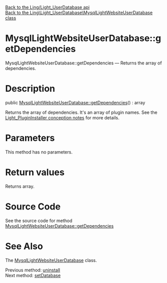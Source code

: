 [Back to the Ling/Light_UserDatabase api](https://github.com/lingtalfi/Light_UserDatabase/blob/master/doc/api/Ling/Light_UserDatabase.md)<br>
[Back to the Ling\Light_UserDatabase\MysqlLightWebsiteUserDatabase class](https://github.com/lingtalfi/Light_UserDatabase/blob/master/doc/api/Ling/Light_UserDatabase/MysqlLightWebsiteUserDatabase.md)


MysqlLightWebsiteUserDatabase::getDependencies
================



MysqlLightWebsiteUserDatabase::getDependencies — Returns the array of dependencies.




Description
================


public [MysqlLightWebsiteUserDatabase::getDependencies](https://github.com/lingtalfi/Light_UserDatabase/blob/master/doc/api/Ling/Light_UserDatabase/MysqlLightWebsiteUserDatabase/getDependencies.md)() : array




Returns the array of dependencies.
It's an array of plugin names.
See the [Light_PluginInstaller conception notes](https://github.com/lingtalfi/Light_PluginInstaller/blob/master/doc/pages/conception-notes.md) for more details.




Parameters
================

This method has no parameters.


Return values
================

Returns array.








Source Code
===========
See the source code for method [MysqlLightWebsiteUserDatabase::getDependencies](https://github.com/lingtalfi/Light_UserDatabase/blob/master/MysqlLightWebsiteUserDatabase.php#L475-L478)


See Also
================

The [MysqlLightWebsiteUserDatabase](https://github.com/lingtalfi/Light_UserDatabase/blob/master/doc/api/Ling/Light_UserDatabase/MysqlLightWebsiteUserDatabase.md) class.

Previous method: [uninstall](https://github.com/lingtalfi/Light_UserDatabase/blob/master/doc/api/Ling/Light_UserDatabase/MysqlLightWebsiteUserDatabase/uninstall.md)<br>Next method: [setDatabase](https://github.com/lingtalfi/Light_UserDatabase/blob/master/doc/api/Ling/Light_UserDatabase/MysqlLightWebsiteUserDatabase/setDatabase.md)<br>

